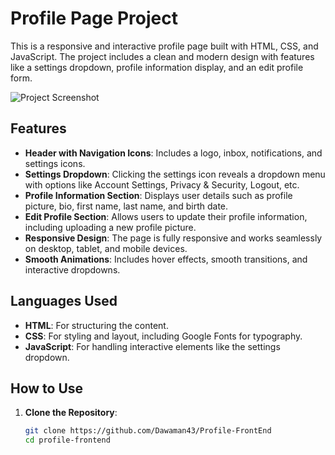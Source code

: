 # Profile Page Project

This is a responsive and interactive profile page built with HTML, CSS, and JavaScript. The project includes a clean and modern design with features like a settings dropdown, profile information display, and an edit profile form.

![Project Screenshot](.img/Screenshot.png) 
## Features

- **Header with Navigation Icons**: Includes a logo, inbox, notifications, and settings icons.
- **Settings Dropdown**: Clicking the settings icon reveals a dropdown menu with options like Account Settings, Privacy & Security, Logout, etc.
- **Profile Information Section**: Displays user details such as profile picture, bio, first name, last name, and birth date.
- **Edit Profile Section**: Allows users to update their profile information, including uploading a new profile picture.
- **Responsive Design**: The page is fully responsive and works seamlessly on desktop, tablet, and mobile devices.
- **Smooth Animations**: Includes hover effects, smooth transitions, and interactive dropdowns.

## Languages Used

- **HTML**: For structuring the content.
- **CSS**: For styling and layout, including Google Fonts for typography.
- **JavaScript**: For handling interactive elements like the settings dropdown.

## How to Use

1. **Clone the Repository**:
   ```bash
   git clone https://github.com/Dawaman43/Profile-FrontEnd
   cd profile-frontend